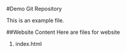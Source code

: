 #Demo Git Repository

This is an example file.

##Website Content
Here are files for website

1. index.html